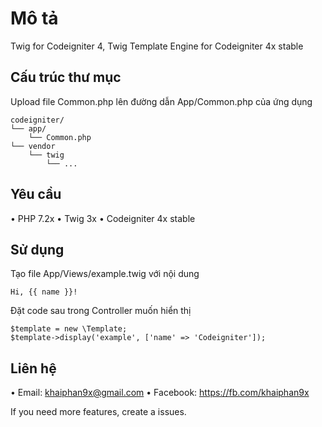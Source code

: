 # Mô tả
Twig for Codeigniter 4, Twig Template Engine for Codeigniter 4x stable

## Cấu trúc thư mục
Upload file Common.php lên đường dẫn App/Common.php của ứng dụng
```
codeigniter/
└── app/
    └── Common.php
└── vendor
    └── twig
        └── ...
```

## Yêu cầu
• PHP 7.2x
• Twig 3x
• Codeigniter 4x stable

## Sử dụng
Tạo file App/Views/example.twig với nội dung
```
Hi, {{ name }}!
```

Đặt code sau trong Controller muốn hiển thị
```
$template = new \Template;
$template->display('example', ['name' => 'Codeigniter']);
```
## Liên hệ
• Email: khaiphan9x@gmail.com
• Facebook: https://fb.com/khaiphan9x

If you need more features, create a issues.

